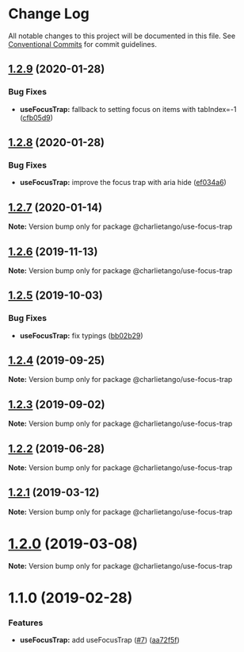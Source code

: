# Change Log

All notable changes to this project will be documented in this file.
See [Conventional Commits](https://conventionalcommits.org) for commit guidelines.

## [1.2.9](https://github.com/charlie-tango/hooks/compare/@charlietango/use-focus-trap@1.2.8...@charlietango/use-focus-trap@1.2.9) (2020-01-28)

### Bug Fixes

- **useFocusTrap:** fallback to setting focus on items with tabIndex=-1 ([cfb05d9](https://github.com/charlie-tango/hooks/commit/cfb05d9d6e6d5795180b732686d054e49ecd90fa))

## [1.2.8](https://github.com/charlie-tango/hooks/compare/@charlietango/use-focus-trap@1.2.7...@charlietango/use-focus-trap@1.2.8) (2020-01-28)

### Bug Fixes

- **useFocusTrap:** improve the focus trap with aria hide ([ef034a6](https://github.com/charlie-tango/hooks/commit/ef034a6c1c576a6d40cd04b3f84a78bf95f1582c))

## [1.2.7](https://github.com/charlie-tango/hooks/compare/@charlietango/use-focus-trap@1.2.6...@charlietango/use-focus-trap@1.2.7) (2020-01-14)

**Note:** Version bump only for package @charlietango/use-focus-trap

## [1.2.6](https://github.com/charlie-tango/hooks/compare/@charlietango/use-focus-trap@1.2.5...@charlietango/use-focus-trap@1.2.6) (2019-11-13)

**Note:** Version bump only for package @charlietango/use-focus-trap

## [1.2.5](https://github.com/charlie-tango/hooks/compare/@charlietango/use-focus-trap@1.2.4...@charlietango/use-focus-trap@1.2.5) (2019-10-03)

### Bug Fixes

- **useFocusTrap:** fix typings ([bb02b29](https://github.com/charlie-tango/hooks/commit/bb02b29))

## [1.2.4](https://github.com/charlie-tango/hooks/compare/@charlietango/use-focus-trap@1.2.3...@charlietango/use-focus-trap@1.2.4) (2019-09-25)

**Note:** Version bump only for package @charlietango/use-focus-trap

## [1.2.3](https://github.com/charlie-tango/hooks/compare/@charlietango/use-focus-trap@1.2.2...@charlietango/use-focus-trap@1.2.3) (2019-09-02)

**Note:** Version bump only for package @charlietango/use-focus-trap

## [1.2.2](https://github.com/charlie-tango/hooks/compare/@charlietango/use-focus-trap@1.2.1...@charlietango/use-focus-trap@1.2.2) (2019-06-28)

**Note:** Version bump only for package @charlietango/use-focus-trap

## [1.2.1](https://github.com/charlie-tango/hooks/compare/@charlietango/use-focus-trap@1.2.0...@charlietango/use-focus-trap@1.2.1) (2019-03-12)

**Note:** Version bump only for package @charlietango/use-focus-trap

# [1.2.0](https://github.com/charlie-tango/hooks/compare/@charlietango/use-focus-trap@1.1.0...@charlietango/use-focus-trap@1.2.0) (2019-03-08)

**Note:** Version bump only for package @charlietango/use-focus-trap

# 1.1.0 (2019-02-28)

### Features

- **useFocusTrap:** add useFocusTrap ([#7](https://github.com/charlie-tango/hooks/issues/7)) ([aa72f5f](https://github.com/charlie-tango/hooks/commit/aa72f5f))

